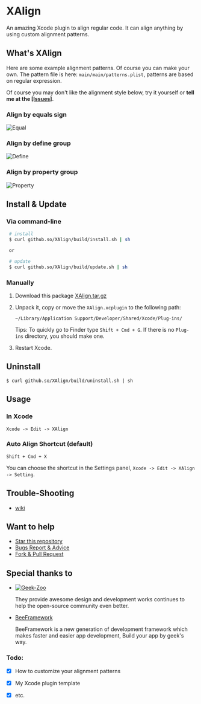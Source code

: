 XAlign
======

An amazing Xcode plugin to align regular code. It can align anything by using custom alignment patterns.

## What's XAlign

Here are some example alignment patterns. Of course you can make your own. The pattern file is here:  `main/main/patterns.plist`, patterns are based on regular expression.

Of course you may don't like the alignment style below, try it yourself or **tell me at the  [[Issues]](https://github.com/qfish/XAlign/issues?state=open)**.

### Align by equals sign
![Equal](http://github.so/XAlign/images/equal.gif)

### Align by define group
![Define](http://github.so/XAlign/images/define.gif)

### Align by property group
![Property](http://github.so/XAlign/images/property.gif)

## Install & Update

### Via command-line

   ```sh
    # install
    $ curl github.so/XAlign/build/install.sh | sh

    or

    # update
    $ curl github.so/XAlign/build/update.sh | sh
   ```

### Manually

1. Download this package [XAlign.tar.gz](http://github.so/XAlign/build/XAlign.tar.gz)
2. Unpack it, copy or move the `XAlign.xcplugin` to the following path:
    ```
    ~/Library/Application Support/Developer/Shared/Xcode/Plug-ins/
    ```
    Tips: To quickly go to Finder type `Shift + Cmd + G`. If there is no `Plug-ins` directory, you should make one.

3. Restart Xcode.

## Uninstall
```
$ curl github.so/XAlign/build/uninstall.sh | sh
```

## Usage
### In Xcode
```
Xcode -> Edit -> XAlign 
```

### Auto Align Shortcut (default)
```
Shift + Cmd + X
```
You can choose the shortcut in the Settings panel, `Xcode -> Edit -> XAlign -> Setting`.

## Trouble-Shooting
  
  * [wiki](https://github.com/qfish/XAlign/wiki)
   
## Want to help
  
  * [Star this repository](https://github.com/qfish/XAlign/)
  * [Bugs Report & Advice](https://github.com/qfish/XAlign/issues)
  * [Fork & Pull Request](https://github.com/qfish/XAlign/pulls)

## Special thanks to

* [![Geek-Zoo](http://geek-zoo.com/images/logo-01.png)](http://www.geek-zoo.com)

  They provide awesome design and development works continues to help the open-source community even better.


* [BeeFramework](https://github.com/gavinkwoe/BeeFramework) 

  BeeFramework is a new generation of development framework which makes faster and easier app development, Build your app by geek's way.

### Todo:

- [x] How to customize your alignment patterns
- [x] My Xcode plugin template
- [x] etc.

